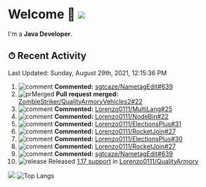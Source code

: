 # Welcome 👋 ![](https://hit.yhype.me/github/profile?user_id=69311874)

I'm a **Java Developer**.

## ⏱ Recent Activity

<!--RECENT_ACTIVITY:last_update-->
Last Updated: Sunday, August 29th, 2021, 12:15:36 PM
<!--RECENT_ACTIVITY:last_update_end-->

<!--RECENT_ACTIVITY:start-->
1. ![comment] **Commented:** [sgtcaze/NametagEdit#639](https://github.com/sgtcaze/NametagEdit/issues/639#issuecomment-907750382)
2. ![prMerged] **Pull request merged:** [ZombieStriker/QualityArmoryVehicles2#22](https://github.com/ZombieStriker/QualityArmoryVehicles2/pull/22)
3. ![comment] **Commented:** [Lorenzo0111/MultiLang#25](https://github.com/Lorenzo0111/MultiLang/pull/25#issuecomment-906981268)
4. ![comment] **Commented:** [Lorenzo0111/NodeBin#22](https://github.com/Lorenzo0111/NodeBin/pull/22#issuecomment-906981116)
5. ![comment] **Commented:** [Lorenzo0111/ElectionsPlus#31](https://github.com/Lorenzo0111/ElectionsPlus/pull/31#issuecomment-906980993)
6. ![comment] **Commented:** [Lorenzo0111/RocketJoin#27](https://github.com/Lorenzo0111/RocketJoin/pull/27#issuecomment-906980751)
7. ![comment] **Commented:** [Lorenzo0111/ElectionsPlus#30](https://github.com/Lorenzo0111/ElectionsPlus/pull/30#issuecomment-906980286)
8. ![comment] **Commented:** [Lorenzo0111/RocketJoin#27](https://github.com/Lorenzo0111/RocketJoin/pull/27#issuecomment-906980154)
9. ![comment] **Commented:** [sgtcaze/NametagEdit#639](https://github.com/sgtcaze/NametagEdit/issues/639#issuecomment-906106581)
10. ![release] Released [1.17 support](https://github.com/Lorenzo0111/QualityArmory/releases/tag/2.0) in [Lorenzo0111/QualityArmory](https://github.com/Lorenzo0111/QualityArmory)
<!--RECENT_ACTIVITY:end-->

[![](https://github-readme-stats.vercel.app/api?username=Lorenzo0111&show_icons=true&count_private=true)](https://github.com/Lorenzo0111)
![Top Langs](https://github-readme-stats.vercel.app/api/top-langs/?username=Lorenzo0111&layout=compact)

[issueOpened]: https://cdn.jsdelivr.net/gh/Readme-Workflows/Readme-Icons@main/icons/octicons/IssueOpenedOld.svg
[issueClosed]: https://cdn.jsdelivr.net/gh/Readme-Workflows/Readme-Icons@main/icons/octicons/IssueClosedOld.svg

[prOpened]: https://cdn.jsdelivr.net/gh/Readme-Workflows/Readme-Icons@main/icons/octicons/PullRequestOpened.svg
[prClosed]: https://cdn.jsdelivr.net/gh/Readme-Workflows/Readme-Icons@main/icons/octicons/PullRequestClosed.svg
[prMerged]: https://cdn.jsdelivr.net/gh/Readme-Workflows/Readme-Icons@main/icons/octicons/PullRequestMerged.svg

[comment]: https://cdn.jsdelivr.net/gh/Readme-Workflows/Readme-Icons@main/icons/octicons/Comment.svg

[changesRequested]: https://cdn.jsdelivr.net/gh/Readme-Workflows/Readme-Icons@main/icons/octicons/RequestedChanges.svg
[approved]: https://cdn.jsdelivr.net/gh/Readme-Workflows/Readme-Icons@main/icons/octicons/ApprovedChanges.svg

[repoCreated]: https://cdn.jsdelivr.net/gh/Readme-Workflows/Readme-Icons@main/icons/octicons/Repository.svg
[release]: https://cdn.jsdelivr.net/gh/Readme-Workflows/Readme-Icons@main/icons/octicons/Release.svg
[star]: https://cdn.jsdelivr.net/gh/Readme-Workflows/Readme-Icons@main/icons/octicons/StarredRepository.svg
[wiki]: https://cdn.jsdelivr.net/gh/Readme-Workflows/Readme-Icons@main/icons/octicons/Wiki.svg
[fork]: https://cdn.jsdelivr.net/gh/Readme-Workflows/Readme-Icons@main/icons/octicons/ForkedRepository.svg
[people]: https://cdn.jsdelivr.net/gh/Readme-Workflows/Readme-Icons@main/icons/octicons/People.svg

